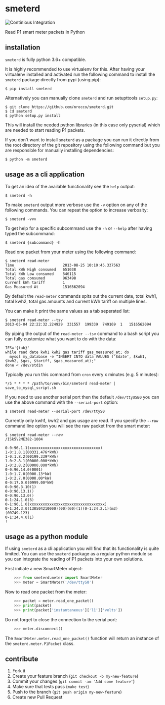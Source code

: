 smeterd
=======

![Continious Integration](https://github.com/nrocco/smeterd/workflows/Continious%20Integration/badge.svg?branch=master)

Read P1 smart meter packets in Python


installation
------------

`smeterd` is fully python 3.6+ compatible.

It is highly recommended to use virtualenv for this.
After having your virtualenv installed and activated run the following command to install
the `smeterd` package directly from pypi (using pip):

    $ pip install smeterd


Alternatively you can manually clone `smeterd` and run setupttools `setup.py`:

    $ git clone https://github.com/nrocco/smeterd.git
    $ cd smeterd
    $ python setup.py install


This will install the needed python libraries (in this case only pyserial)
which are needed to start reading P1 packets.

If you don't want to install `smeterd` as a package you can run it directly
from the root directory of the git repository using the following command but
you are responsible for manually installing dependencies:

    $ python -m smeterd



usage as a cli application
--------------------------

To get an idea of the available functionality see the `help` output:

    $ smeterd -h


To make `smeterd` output more verbose use the `-v` option on any of the
following commands. You can repeat the option to increase verbosity:

    $ smeterd -vvv


To get help for a specific subcommand use the `-h` or `--help` after
having typed the subcommand:

    $ smeterd {subcommand} -h


Read one packet from your meter using the following command:

    $ smeterd read-meter
    Time                      2013-08-25 10:10:45.337563
    Total kWh High consumed   651038
    Total kWh Low consumed    546115
    Total gas consumed        963498
    Current kWh tariff        1
    Gas Measured At           1516562094


By default the `read-meter` commands spits out the current date, total kwh1,
total kwh2, total gas amounts and current kWh tariff on multiple lines.

You can make it print the same values as a tab seperated list:

    $ smeterd read-meter --tsv
    2013-05-04 22:22:32.224929	331557	199339	749169	1	1516562094


By piping the output of the `read-meter --tsv` command to a bash script you can fully
customize what you want to do with the data:

    IFS='{tab}'
    while read date kwh1 kwh2 gas tariff gas_measured_at; do
      mysql my_database -e "INSERT INTO data VALUES ('$date', $kwh1, $kwh2, $gas, $tariff, $gas_measured_at);"
    done < /dev/stdin


Typically you run this command from `cron` every x minutes (e.g. 5 minutes):

    */5 * * * * /path/to/venv/bin/smeterd read-meter | save_to_mysql_script.sh


If you need to use another serial port then the default `/dev/ttyUSB0` you can
use the above command with the `--serial-port` option:

    $ smeterd read-meter --serial-port /dev/ttyS0


Currently only kwh1, kwh2 and gas usage are read. If you specify the `--raw`
command line option you will see the raw packet from the smart meter:

    $ smeterd read-meter --raw
    /ISk5\2ME382-1004

    0-0:96.1.1(xxxxxxxxxxxxxxxxxxxxxxxxxxxxxxxx)
    1-0:1.8.1(00331.476*kWh)
    1-0:1.8.2(00199.339*kWh)
    1-0:2.8.1(00000.000*kWh)
    1-0:2.8.2(00000.000*kWh)
    0-0:96.14.0(0001)
    1-0:1.7.0(0000.13*kW)
    1-0:2.7.0(0000.00*kW)
    0-0:17.0.0(0999.00*kW)
    0-0:96.3.10(1)
    0-0:96.13.1()
    0-0:96.13.0()
    0-1:24.1.0(3)
    0-1:96.1.0(xxxxxxxxxxxxxxxxxxxxxxxxxxxxxxxxxx)
    0-1:24.3.0(130504210000)(00)(60)(1)(0-1:24.2.1)(m3)
    (00749.123)
    0-1:24.4.0(1)
    !


usage as a python module
------------------------

If using `smeterd` as a cli application you will find that its functionality
is quite limited. You can use the `smeterd` package as a regular python module
so you can integrate the reading of P1 packets into your own solutions.

First initiate a new SmartMeter object:
```python
    >>> from smeterd.meter import SmartMeter
    >>> meter = SmartMeter('/dev/ttyS0')
```

Now to read one packet from the meter:
```python
    >>> packet = meter.read_one_packet()
    >>> print(packet)
    >>> print(packet['instantaneous']['l1']['volts'])
```

Do not forget to close the connection to the serial port:
```python
    >>> meter.disconnect()
```

The `SmartMeter.meter.read_one_packet()` function will return an instance of
the `smeterd.meter.P1Packet` class.


contribute
----------

1. Fork it
2. Create your feature branch (`git checkout -b my-new-feature`)
3. Commit your changes (`git commit -am 'Add some feature'`)
4. Make sure that tests pass (`make test`)
5. Push to the branch (`git push origin my-new-feature`)
6. Create new Pull Request
